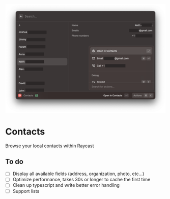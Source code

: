 ![Preview](assets/screenshot.png)

# Contacts

Browse your local contacts within Raycast

## To do

- [ ] Display all available fields (address, organization, photo, etc...)
- [ ] Optimize performance, takes 30s or longer to cache the first time
- [ ] Clean up typescript and write better error handling
- [ ] Support lists
